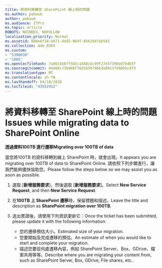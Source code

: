```yaml
---
title: 將資料移轉至 SharePoint 線上時的問題
ms.author: pebaum
author: pebaum
ms.audience: ITPro
ms.topic: article
ROBOTS: NOINDEX, NOFOLLOW
localization_priority: Normal
ms.assetid: 686e8f18-b871-4dd2-864f-8562947ab583
ms.collection: Adm_O365
ms.custom:
- "5300030"
- "1885"
ms.openlocfilehash: 7a801bb6ff5b5c1d48cbc99f27e5f398dd76db5f
ms.sourcegitcommit: 04484c73b96bf76d1b50796b3e8913f49095c4f3
ms.translationtype: MT
ms.contentlocale: zh-TW
ms.lasthandoff: 04/18/2020
ms.locfileid: "43552912"
---
```

# <a name="issues-while-migrating-data-to-sharepoint-online"></a><span data-ttu-id="87d6f-102">將資料移轉至 SharePoint 線上時的問題</span><span class="sxs-lookup"><span data-stu-id="87d6f-102">Issues while migrating data to SharePoint Online</span></span>

<span data-ttu-id="87d6f-103">**透過資料100TB 進行遷移**</span><span class="sxs-lookup"><span data-stu-id="87d6f-103">**Migrating over 100TB of data**</span></span>

<span data-ttu-id="87d6f-104">當您將100TB 的資料移轉到線上 SharePoint 時，就會出現。</span><span class="sxs-lookup"><span data-stu-id="87d6f-104">It appears you are migrating over 100TB of data to SharePoint Online.</span></span> <span data-ttu-id="87d6f-105">請依照下列步驟進行，讓我們能夠儘快協助您。</span><span class="sxs-lookup"><span data-stu-id="87d6f-105">Please follow the steps below so we may assist you as soon as possible.</span></span> 

1. <span data-ttu-id="87d6f-106">選取 [**新增服務要求**]，然後選取 [**新增服務要求**]。</span><span class="sxs-lookup"><span data-stu-id="87d6f-106">Select **New Service Request**, and then **New Service Request**.</span></span> 
2. <span data-ttu-id="87d6f-107">在**100TB 上 SharePoint 遷移**時，保留標題和描述。</span><span class="sxs-lookup"><span data-stu-id="87d6f-107">Leave the title and description as **SharePoint migration over 100TB**.</span></span>
3. <span data-ttu-id="87d6f-108">送出票證後，請使用下列資訊更新它：</span><span class="sxs-lookup"><span data-stu-id="87d6f-108">Once the ticket has been submitted, please update it with the following information:</span></span> 

    - <span data-ttu-id="87d6f-109">您的遷移預估大小。</span><span class="sxs-lookup"><span data-stu-id="87d6f-109">Estimated size of your migration.</span></span>
    - <span data-ttu-id="87d6f-110">您要開始及完成遷移的預估。</span><span class="sxs-lookup"><span data-stu-id="87d6f-110">An estimate of when you would like to start and complete your migration.</span></span>
    - <span data-ttu-id="87d6f-111">描述您要從何處遷移內容，例如 SharePoint Server、Box、GDrive、檔案共用等等。</span><span class="sxs-lookup"><span data-stu-id="87d6f-111">Describe where you are migrating your content from, such as SharePoint Server, Box, GDrive, File shares, etc..</span></span>
